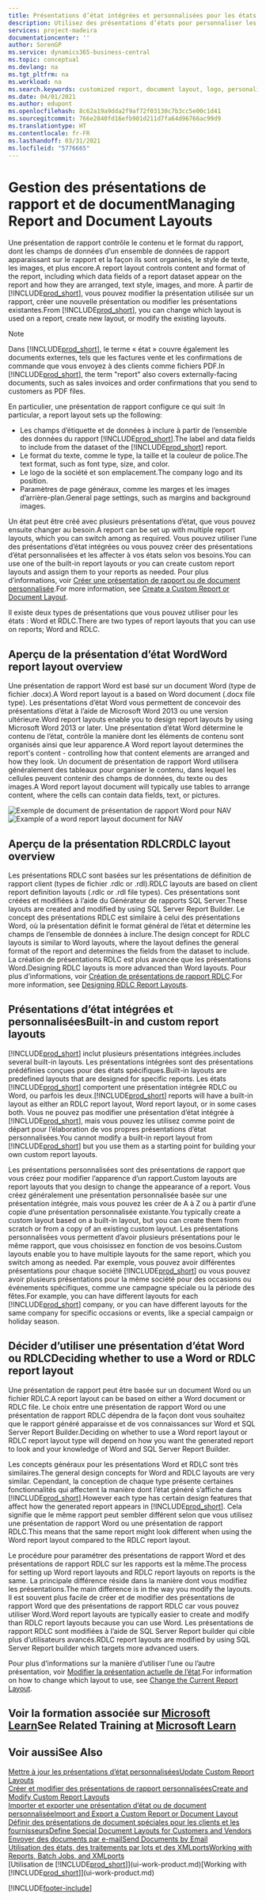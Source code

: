 ```yaml
---
title: Présentations d’état intégrées et personnalisées pour les états et les documents | Microsoft Docs
description: Utilisez des présentations d’états pour personnaliser les documents, par exemple, pour personnaliser la police, le logo, ou la mise en page des fichiers PDF que vous envoyez aux clients.
services: project-madeira
documentationcenter: ''
author: SorenGP
ms.service: dynamics365-business-central
ms.topic: conceptual
ms.devlang: na
ms.tgt_pltfrm: na
ms.workload: na
ms.search.keywords: customized report, document layout, logo, personalize
ms.date: 04/01/2021
ms.author: edupont
ms.openlocfilehash: 8c62a19a9dda2f9af72f03130c7b3cc5e00c1d41
ms.sourcegitcommit: 766e2840fd16efb901d211d7fa64d96766ac99d9
ms.translationtype: HT
ms.contentlocale: fr-FR
ms.lasthandoff: 03/31/2021
ms.locfileid: "5776665"
---
```

# <a name="managing-report-and-document-layouts"></a><span data-ttu-id="63fa9-103">Gestion des présentations de rapport et de document</span><span class="sxs-lookup"><span data-stu-id="63fa9-103">Managing Report and Document Layouts</span></span>
<span data-ttu-id="63fa9-104">Une présentation de rapport contrôle le contenu et le format du rapport, dont les champs de données d’un ensemble de données de rapport apparaissant sur le rapport et la façon ils sont organisés, le style de texte, les images, et plus encore.</span><span class="sxs-lookup"><span data-stu-id="63fa9-104">A report layout controls content and format of the report, including which data fields of a report dataset appear on the report and how they are arranged, text style, images, and more.</span></span> <span data-ttu-id="63fa9-105">À partir de [!INCLUDE[prod_short](includes/prod_short.md)], vous pouvez modifier la présentation utilisée sur un rapport, créer une nouvelle présentation ou modifier les présentations existantes.</span><span class="sxs-lookup"><span data-stu-id="63fa9-105">From [!INCLUDE[prod_short](includes/prod_short.md)], you can change which layout is used on a report, create new layout, or modify the existing layouts.</span></span>

> [!NOTE]  
>   <span data-ttu-id="63fa9-106">Dans [!INCLUDE[prod_short](includes/prod_short.md)], le terme « état » couvre également les documents externes, tels que les factures vente et les confirmations de commande que vous envoyez à des clients comme fichiers PDF.</span><span class="sxs-lookup"><span data-stu-id="63fa9-106">In [!INCLUDE[prod_short](includes/prod_short.md)], the term "report" also covers externally-facing documents, such as sales invoices and order confirmations that you send to customers as PDF files.</span></span>

<span data-ttu-id="63fa9-107">En particulier, une présentation de rapport configure ce qui suit :</span><span class="sxs-lookup"><span data-stu-id="63fa9-107">In particular, a report layout sets up the following:</span></span>

* <span data-ttu-id="63fa9-108">Les champs d’étiquette et de données à inclure à partir de l’ensemble des données du rapport [!INCLUDE[prod_short](includes/prod_short.md)].</span><span class="sxs-lookup"><span data-stu-id="63fa9-108">The label and data fields to include from the dataset of the [!INCLUDE[prod_short](includes/prod_short.md)] report.</span></span>
* <span data-ttu-id="63fa9-109">Le format du texte, comme le type, la taille et la couleur de police.</span><span class="sxs-lookup"><span data-stu-id="63fa9-109">The text format, such as font type, size, and color.</span></span>
* <span data-ttu-id="63fa9-110">Le logo de la société et son emplacement.</span><span class="sxs-lookup"><span data-stu-id="63fa9-110">The company logo and its position.</span></span>
* <span data-ttu-id="63fa9-111">Paramètres de page généraux, comme les marges et les images d’arrière-plan.</span><span class="sxs-lookup"><span data-stu-id="63fa9-111">General page settings, such as margins and background images.</span></span>

<span data-ttu-id="63fa9-112">Un état peut être créé avec plusieurs présentations d’état, que vous pouvez ensuite changer au besoin.</span><span class="sxs-lookup"><span data-stu-id="63fa9-112">A report can be set up with multiple report layouts, which you can switch among as required.</span></span> <span data-ttu-id="63fa9-113">Vous pouvez utiliser l’une des présentations d’état intégrées ou vous pouvez créer des présentations d’état personnalisées et les affecter à vos états selon vos besoins.</span><span class="sxs-lookup"><span data-stu-id="63fa9-113">You can use one of the built-in report layouts or you can create custom report layouts and assign them to your reports as needed.</span></span> <span data-ttu-id="63fa9-114">Pour plus d’informations, voir [Créer une présentation de rapport ou de document personnalisée](ui-how-create-custom-report-layout.md).</span><span class="sxs-lookup"><span data-stu-id="63fa9-114">For more information, see [Create a Custom Report or Document Layout](ui-how-create-custom-report-layout.md).</span></span>

<span data-ttu-id="63fa9-115">Il existe deux types de présentations que vous pouvez utiliser pour les états : Word et RDLC.</span><span class="sxs-lookup"><span data-stu-id="63fa9-115">There are two types of report layouts that you can use on reports; Word and RDLC.</span></span>

## <a name="word-report-layout-overview"></a><span data-ttu-id="63fa9-116">Aperçu de la présentation d’état Word</span><span class="sxs-lookup"><span data-stu-id="63fa9-116">Word report layout overview</span></span>
<span data-ttu-id="63fa9-117">Une présentation de rapport Word est basé sur un document Word (type de fichier .docx).</span><span class="sxs-lookup"><span data-stu-id="63fa9-117">A Word report layout is a based on Word document (.docx file type).</span></span> <span data-ttu-id="63fa9-118">Les présentations d’état Word vous permettent de concevoir des présentations d’état à l’aide de Microsoft Word 2013 ou une version ultérieure.</span><span class="sxs-lookup"><span data-stu-id="63fa9-118">Word report layouts enable you to design report layouts by using Microsoft Word 2013 or later.</span></span> <span data-ttu-id="63fa9-119">Une présentation d’état Word détermine le contenu de l’état, contrôle la manière dont les éléments de contenu sont organisés ainsi que leur apparence.</span><span class="sxs-lookup"><span data-stu-id="63fa9-119">A Word report layout determines the report's content - controlling how that content elements are arranged and how they look.</span></span> <span data-ttu-id="63fa9-120">Un document de présentation de rapport Word utilisera généralement des tableaux pour organiser le contenu, dans lequel les cellules peuvent contenir des champs de données, du texte ou des images.</span><span class="sxs-lookup"><span data-stu-id="63fa9-120">A Word report layout document will typically use tables to arrange content, where the cells can contain data fields, text, or pictures.</span></span>

 <span data-ttu-id="63fa9-121">![Exemple de document de présentation de rapport Word pour NAV](media/nav_wordreportlayout_edit_in_word_example.png "NAV_WordReportLayout_Edit_In_Word_Example")</span><span class="sxs-lookup"><span data-stu-id="63fa9-121">![Example of a word report layout document for NAV](media/nav_wordreportlayout_edit_in_word_example.png "NAV_WordReportLayout_Edit_In_Word_Example")</span></span>  

## <a name="rdlc-layout-overview"></a><span data-ttu-id="63fa9-122">Aperçu de la présentation RDLC</span><span class="sxs-lookup"><span data-stu-id="63fa9-122">RDLC layout overview</span></span>
<span data-ttu-id="63fa9-123">Les présentations RDLC sont basées sur les présentations de définition de rapport client (types de fichier .rdlc or .rdl).</span><span class="sxs-lookup"><span data-stu-id="63fa9-123">RDLC layouts are based on client report definition layouts (.rdlc or .rdl file types).</span></span> <span data-ttu-id="63fa9-124">Ces présentations sont créées et modifiées à l’aide du Générateur de rapports SQL Server.</span><span class="sxs-lookup"><span data-stu-id="63fa9-124">These layouts are created and modified by using SQL Server Report Builder.</span></span> <span data-ttu-id="63fa9-125">Le concept des présentations RDLC est similaire à celui des présentations Word, où la présentation définit le format général de l’état et détermine les champs de l’ensemble de données à inclure.</span><span class="sxs-lookup"><span data-stu-id="63fa9-125">The design concept for RDLC layouts is similar to Word layouts, where the layout defines the general format of the report and determines the fields from the dataset to include.</span></span> <span data-ttu-id="63fa9-126">La création de présentations RDLC est plus avancée que les présentations Word.</span><span class="sxs-lookup"><span data-stu-id="63fa9-126">Designing RDLC layouts is more advanced than Word layouts.</span></span> <span data-ttu-id="63fa9-127">Pour plus d’informations, voir [Création de présentations de rapport RDLC](/dynamics-nav/Designing-RDLC-Report-Layouts).</span><span class="sxs-lookup"><span data-stu-id="63fa9-127">For more information, see [Designing RDLC Report Layouts](/dynamics-nav/Designing-RDLC-Report-Layouts).</span></span>

## <a name="built-in-and-custom-report-layouts"></a><span data-ttu-id="63fa9-128">Présentations d’état intégrées et personnalisées</span><span class="sxs-lookup"><span data-stu-id="63fa9-128">Built-in and custom report layouts</span></span>
[!INCLUDE[prod_short](includes/prod_short.md)] <span data-ttu-id="63fa9-129">inclut plusieurs présentations intégrées.</span><span class="sxs-lookup"><span data-stu-id="63fa9-129">includes several built-in layouts.</span></span> <span data-ttu-id="63fa9-130">Les présentations intégrées sont des présentations prédéfinies conçues pour des états spécifiques.</span><span class="sxs-lookup"><span data-stu-id="63fa9-130">Built-in layouts are predefined layouts that are designed for specific reports.</span></span> <span data-ttu-id="63fa9-131">Les états [!INCLUDE[prod_short](includes/prod_short.md)] comportent une présentation intégrée RDLC ou Word, ou parfois les deux.</span><span class="sxs-lookup"><span data-stu-id="63fa9-131">[!INCLUDE[prod_short](includes/prod_short.md)] reports will have a built-in layout as either an RDLC report layout, Word report layout, or in some cases both.</span></span> <span data-ttu-id="63fa9-132">Vous ne pouvez pas modifier une présentation d’état intégrée à [!INCLUDE[prod_short](includes/prod_short.md)], mais vous pouvez les utilisez comme point de départ pour l’élaboration de vos propres présentations d’état personnalisées.</span><span class="sxs-lookup"><span data-stu-id="63fa9-132">You cannot modify a built-in report layout from [!INCLUDE[prod_short](includes/prod_short.md)] but you use them as a starting point for building your own custom report layouts.</span></span>

<span data-ttu-id="63fa9-133">Les présentations personnalisées sont des présentations de rapport que vous créez pour modifier l’apparence d’un rapport.</span><span class="sxs-lookup"><span data-stu-id="63fa9-133">Custom layouts are report layouts that you design to change the appearance of a report.</span></span> <span data-ttu-id="63fa9-134">Vous créez généralement une présentation personnalisée basée sur une présentation intégrée, mais vous pouvez les créer de A à Z ou à partir d’une copie d’une présentation personnalisée existante.</span><span class="sxs-lookup"><span data-stu-id="63fa9-134">You typically create a custom layout based on a built-in layout, but you can create them from scratch or from a copy of an existing custom layout.</span></span> <span data-ttu-id="63fa9-135">Les présentations personnalisées vous permettent d’avoir plusieurs présentations pour le même rapport, que vous choisissez en fonction de vos besoins.</span><span class="sxs-lookup"><span data-stu-id="63fa9-135">Custom layouts enable you to have multiple layouts for the same report, which you switch among as needed.</span></span> <span data-ttu-id="63fa9-136">Par exemple, vous pouvez avoir différentes présentations pour chaque société [!INCLUDE[prod_short](includes/prod_short.md)] ou vous pouvez avoir plusieurs présentations pour la même société pour des occasions ou événements spécifiques, comme une campagne spéciale ou la période des fêtes.</span><span class="sxs-lookup"><span data-stu-id="63fa9-136">For example, you can have different layouts for each [!INCLUDE[prod_short](includes/prod_short.md)] company, or you can have different layouts for the same company for specific occasions or events, like a special campaign or holiday season.</span></span>

## <a name="deciding-whether-to-use-a-word-or-rdlc-report-layout"></a><span data-ttu-id="63fa9-137">Décider d’utiliser une présentation d’état Word ou RDLC</span><span class="sxs-lookup"><span data-stu-id="63fa9-137">Deciding whether to use a Word or RDLC report layout</span></span>
<span data-ttu-id="63fa9-138">Une présentation de rapport peut être basée sur un document Word ou un fichier RDLC.</span><span class="sxs-lookup"><span data-stu-id="63fa9-138">A report layout can be based on either a Word document or RDLC file.</span></span> <span data-ttu-id="63fa9-139">Le choix entre une présentation de rapport Word ou une présentation de rapport RDLC dépendra de la façon dont vous souhaitez que le rapport généré apparaisse et de vos connaissances sur Word et SQL Server Report Builder.</span><span class="sxs-lookup"><span data-stu-id="63fa9-139">Deciding on whether to use a Word report layout or RDLC report layout type will depend on how you want the generated report to look and your knowledge of Word and SQL Server Report Builder.</span></span>

<span data-ttu-id="63fa9-140">Les concepts généraux pour les présentations Word et RDLC sont très similaires.</span><span class="sxs-lookup"><span data-stu-id="63fa9-140">The general design concepts for Word and RDLC layouts are very similar.</span></span> <span data-ttu-id="63fa9-141">Cependant, la conception de chaque type présente certaines fonctionnalités qui affectent la manière dont l’état généré s’affiche dans [!INCLUDE[prod_short](includes/prod_short.md)].</span><span class="sxs-lookup"><span data-stu-id="63fa9-141">However each type has certain design features that affect how the generated report appears in [!INCLUDE[prod_short](includes/prod_short.md)].</span></span> <span data-ttu-id="63fa9-142">Cela signifie que le même rapport peut sembler différent selon que vous utilisez une présentation de rapport Word ou une présentation de rapport RDLC.</span><span class="sxs-lookup"><span data-stu-id="63fa9-142">This means that the same report might look different when using the Word report layout compared to the RDLC report layout.</span></span>

<span data-ttu-id="63fa9-143">Le procédure pour paramétrer des présentations de rapport Word et des présentations de rapport RDLC sur les rapports est la même.</span><span class="sxs-lookup"><span data-stu-id="63fa9-143">The process for setting up Word report layouts and RDLC report layouts on reports is the same.</span></span> <span data-ttu-id="63fa9-144">La principale différence réside dans la manière dont vous modifiez les présentations.</span><span class="sxs-lookup"><span data-stu-id="63fa9-144">The main difference is in the way you modify the layouts.</span></span> <span data-ttu-id="63fa9-145">Il est souvent plus facile de créer et de modifier des présentations de rapport Word que des présentations de rapport RDLC car vous pouvez utiliser Word.</span><span class="sxs-lookup"><span data-stu-id="63fa9-145">Word report layouts are typically easier to create and modify than RDLC report layouts because you can use Word.</span></span> <span data-ttu-id="63fa9-146">Les présentations de rapport RDLC sont modifiées à l’aide de SQL Server Report builder qui cible plus d’utilisateurs avancés.</span><span class="sxs-lookup"><span data-stu-id="63fa9-146">RDLC report layouts are modified by using SQL Server Report builder which targets more advanced users.</span></span>

<span data-ttu-id="63fa9-147">Pour plus d’informations sur la manière d’utiliser l’une ou l’autre présentation, voir [Modifier la présentation actuelle de l’état](ui-how-change-layout-currently-used-report.md).</span><span class="sxs-lookup"><span data-stu-id="63fa9-147">For information on how to change which layout to use, see [Change the Current Report Layout](ui-how-change-layout-currently-used-report.md).</span></span>

## <a name="see-related-training-at-microsoft-learn"></a><span data-ttu-id="63fa9-148">Voir la formation associée sur [Microsoft Learn](/learn/modules/change-documents-dynamics-365-business-central/index)</span><span class="sxs-lookup"><span data-stu-id="63fa9-148">See Related Training at [Microsoft Learn](/learn/modules/change-documents-dynamics-365-business-central/index)</span></span>

## <a name="see-also"></a><span data-ttu-id="63fa9-149">Voir aussi</span><span class="sxs-lookup"><span data-stu-id="63fa9-149">See Also</span></span>
[<span data-ttu-id="63fa9-150">Mettre à jour les présentations d’état personnalisées</span><span class="sxs-lookup"><span data-stu-id="63fa9-150">Update Custom Report Layouts</span></span>](ui-update-report-layouts.md)  
[<span data-ttu-id="63fa9-151">Créer et modifier des présentations de rapport personnalisées</span><span class="sxs-lookup"><span data-stu-id="63fa9-151">Create and Modify Custom Report Layouts</span></span>](ui-how-create-custom-report-layout.md)  
[<span data-ttu-id="63fa9-152">Importer et exporter une présentation d’état ou de document personnalisée</span><span class="sxs-lookup"><span data-stu-id="63fa9-152">Import and Export a Custom Report or Document Layout</span></span>](ui-how-import-and-export-report-layout.md)  
[<span data-ttu-id="63fa9-153">Définir des présentations de document spéciales pour les clients et les fournisseurs</span><span class="sxs-lookup"><span data-stu-id="63fa9-153">Define Special Document Layouts for Customers and Vendors</span></span>](ui-define-customer-vendor-document-layouts.md)  
[<span data-ttu-id="63fa9-154">Envoyer des documents par e-mail</span><span class="sxs-lookup"><span data-stu-id="63fa9-154">Send Documents by Email</span></span>](ui-how-send-documents-email.md)  
[<span data-ttu-id="63fa9-155">Utilisation des états, des traitements par lots et des XMLports</span><span class="sxs-lookup"><span data-stu-id="63fa9-155">Working with Reports, Batch Jobs, and XMLports</span></span>](ui-work-report.md)  
<span data-ttu-id="63fa9-156">[Utilisation de [!INCLUDE[prod_short](includes/prod_short.md)]](ui-work-product.md)</span><span class="sxs-lookup"><span data-stu-id="63fa9-156">[Working with [!INCLUDE[prod_short](includes/prod_short.md)]](ui-work-product.md)</span></span>  


[!INCLUDE[footer-include](includes/footer-banner.md)]